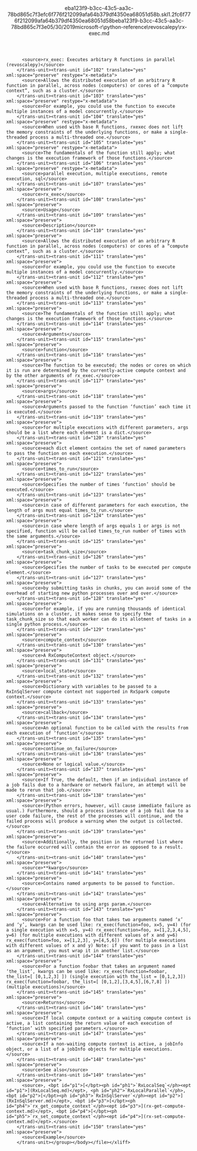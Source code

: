 <?xml version="1.0"?><xliff version="1.2" xmlns="urn:oasis:names:tc:xliff:document:1.2" xmlns:xsi="http://www.w3.org/2001/XMLSchema-instance" xsi:schemaLocation="urn:oasis:names:tc:xliff:document:1.2 xliff-core-1.2-transitional.xsd"><file datatype="xml" original="rx-exec.md" source-language="en-US" target-language="en-US"><header><tool tool-id="mdxliff" tool-name="mdxliff" tool-version="1.0-8ab897d" tool-company="Microsoft" /><xliffext:skl_file_name xmlns:xliffext="urn:microsoft:content:schema:xliffextensions">eba123f9-b3cc-43c5-aa3c-78bd865c7f3efc6f776f212099afa64b379df4350ea68051d58b.skl</xliffext:skl_file_name><xliffext:version xmlns:xliffext="urn:microsoft:content:schema:xliffextensions">1.2</xliffext:version><xliffext:ms.openlocfilehash xmlns:xliffext="urn:microsoft:content:schema:xliffextensions">fc6f776f212099afa64b379df4350ea68051d58b</xliffext:ms.openlocfilehash><xliffext:ms.sourcegitcommit xmlns:xliffext="urn:microsoft:content:schema:xliffextensions">eba123f9-b3cc-43c5-aa3c-78bd865c7f3e</xliffext:ms.sourcegitcommit><xliffext:ms.lasthandoff xmlns:xliffext="urn:microsoft:content:schema:xliffextensions">05/30/2019</xliffext:ms.lasthandoff><xliffext:ms.openlocfilepath xmlns:xliffext="urn:microsoft:content:schema:xliffextensions">microsoft-r\python-reference\revoscalepy\rx-exec.md</xliffext:ms.openlocfilepath></header><body><group id="content" extype="content"><trans-unit id="101" translate="yes" xml:space="preserve" restype="x-metadata">
          <source>rx_exec: Executes arbitary R functions in parallel (revoscalepy)</source>
        </trans-unit><trans-unit id="102" translate="yes" xml:space="preserve" restype="x-metadata">
          <source>Allows the distributed execution of an arbitrary R function in parallel, across nodes (computers) or cores of a “compute context”, such as a cluster.</source>
        </trans-unit><trans-unit id="103" translate="yes" xml:space="preserve" restype="x-metadata">
          <source>For example, you could use the function to execute multiple instances of a model concurrently.</source>
        </trans-unit><trans-unit id="104" translate="yes" xml:space="preserve" restype="x-metadata">
          <source>When used with base R functions, rxexec does not lift the memory constraints of the underlying functions, or make a single-threaded process a multi-threaded one.</source>
        </trans-unit><trans-unit id="105" translate="yes" xml:space="preserve" restype="x-metadata">
          <source>The fundamentals of the function still apply; what changes is the execution framework of those functions.</source>
        </trans-unit><trans-unit id="106" translate="yes" xml:space="preserve" restype="x-metadata">
          <source>parallel execution, multiple executions, remote execution, sql</source>
        </trans-unit><trans-unit id="107" translate="yes" xml:space="preserve">
          <source>rx_exec</source>
        </trans-unit><trans-unit id="108" translate="yes" xml:space="preserve">
          <source>Usage</source>
        </trans-unit><trans-unit id="109" translate="yes" xml:space="preserve">
          <source>Description</source>
        </trans-unit><trans-unit id="110" translate="yes" xml:space="preserve">
          <source>Allows the distributed execution of an arbitrary R function in parallel, across nodes (computers) or cores of a “compute context”, such as a cluster.</source>
        </trans-unit><trans-unit id="111" translate="yes" xml:space="preserve">
          <source>For example, you could use the function to execute multiple instances of a model concurrently.</source>
        </trans-unit><trans-unit id="112" translate="yes" xml:space="preserve">
          <source>When used with base R functions, rxexec does not lift the memory constraints of the underlying functions, or make a single-threaded process a multi-threaded one.</source>
        </trans-unit><trans-unit id="113" translate="yes" xml:space="preserve">
          <source>The fundamentals of the function still apply; what changes is the execution framework of those functions.</source>
        </trans-unit><trans-unit id="114" translate="yes" xml:space="preserve">
          <source>Arguments</source>
        </trans-unit><trans-unit id="115" translate="yes" xml:space="preserve">
          <source>function</source>
        </trans-unit><trans-unit id="116" translate="yes" xml:space="preserve">
          <source>The function to be executed; the nodes or cores on which it is run are determined by the currently-active compute context and by the other arguments of rx_exec.</source>
        </trans-unit><trans-unit id="117" translate="yes" xml:space="preserve">
          <source>args</source>
        </trans-unit><trans-unit id="118" translate="yes" xml:space="preserve">
          <source>Arguments passed to the function ‘function’ each time it is executed.</source>
        </trans-unit><trans-unit id="119" translate="yes" xml:space="preserve">
          <source>for multiple executions with different parameters, args should be a list where each element is a dict.</source>
        </trans-unit><trans-unit id="120" translate="yes" xml:space="preserve">
          <source>each dict element contains the set of named parameters to pass the function on each execution.</source>
        </trans-unit><trans-unit id="121" translate="yes" xml:space="preserve">
          <source>times_to_run</source>
        </trans-unit><trans-unit id="122" translate="yes" xml:space="preserve">
          <source>Specifies the number of times ‘function’ should be executed.</source>
        </trans-unit><trans-unit id="123" translate="yes" xml:space="preserve">
          <source>in case of different parameters for each execution, the length of args must equal times_to_run.</source>
        </trans-unit><trans-unit id="124" translate="yes" xml:space="preserve">
          <source>in case where length of args equals 1 or args is not specified, function will be called times_to_run number of times with the same arguments.</source>
        </trans-unit><trans-unit id="125" translate="yes" xml:space="preserve">
          <source>task_chunk_size</source>
        </trans-unit><trans-unit id="126" translate="yes" xml:space="preserve">
          <source>Specifies the number of tasks to be executed per compute element.</source>
        </trans-unit><trans-unit id="127" translate="yes" xml:space="preserve">
          <source>by submitting tasks in chunks, you can avoid some of the overhead of starting new python processes over and over.</source>
        </trans-unit><trans-unit id="128" translate="yes" xml:space="preserve">
          <source>for example, if you are running thousands of identical simulations on a cluster, it makes sense to specify the task_chunk_size so that each worker can do its allotment of tasks in a single python process.</source>
        </trans-unit><trans-unit id="129" translate="yes" xml:space="preserve">
          <source>compute_context</source>
        </trans-unit><trans-unit id="130" translate="yes" xml:space="preserve">
          <source>A RxComputeContext object.</source>
        </trans-unit><trans-unit id="131" translate="yes" xml:space="preserve">
          <source>local_state</source>
        </trans-unit><trans-unit id="132" translate="yes" xml:space="preserve">
          <source>Dictionary with variables to be passed to a RxInSqlServer compute context not supported in RxSpark compute context.</source>
        </trans-unit><trans-unit id="133" translate="yes" xml:space="preserve">
          <source>callback</source>
        </trans-unit><trans-unit id="134" translate="yes" xml:space="preserve">
          <source>An optional function to be called with the results from each execution of ‘function’</source>
        </trans-unit><trans-unit id="135" translate="yes" xml:space="preserve">
          <source>continue_on_failure</source>
        </trans-unit><trans-unit id="136" translate="yes" xml:space="preserve">
          <source>None or logical value.</source>
        </trans-unit><trans-unit id="137" translate="yes" xml:space="preserve">
          <source>If True, the default, then if an individual instance of a job fails due to a hardware or network failure, an attempt will be made to rerun that job.</source>
        </trans-unit><trans-unit id="138" translate="yes" xml:space="preserve">
          <source>(Python errors, however, will cause immediate failure as usual.) Furthermore, should a process instance of a job fail due to a user code failure, the rest of the processes will continue, and the failed process will produce a warning when the output is collected.</source>
        </trans-unit><trans-unit id="139" translate="yes" xml:space="preserve">
          <source>Additionally, the position in the returned list where the failure occurred will contain the error as opposed to a result.</source>
        </trans-unit><trans-unit id="140" translate="yes" xml:space="preserve">
          <source>**kwargs</source>
        </trans-unit><trans-unit id="141" translate="yes" xml:space="preserve">
          <source>Contains named arguments to be passed to function.</source>
        </trans-unit><trans-unit id="142" translate="yes" xml:space="preserve">
          <source>Alternative to using args param.</source>
        </trans-unit><trans-unit id="143" translate="yes" xml:space="preserve">
          <source>For a function foo that takes two arguments named ‘x’ and ‘y’, kwargs can be used like: rx_exec(function=foo, x=5, y=4) (for a single execution with x=5, y=4) rx_exec(function=foo, x=[1,2,3,4,5], y=6) (for multiple executions with different values of x and y=6) rx_exec(function=foo, x=[1,2,3], y=[4,5,6]) (for multiple executions with different values of x and y) Note: if you want to pass in a list as an argument, you must wrap it in another list.</source>
        </trans-unit><trans-unit id="144" translate="yes" xml:space="preserve">
          <source>For a function foobar that takes an argument named ‘the_list’, kwargs can be used like: rx_exec(function=foobar, the_list=[ [0,1,2,3] ]) (single execution with the_list = [0,1,2,3]) rx_exec(function=foobar, the_list=[ [0,1,2],[3,4,5],[6,7,8] ]) (multiple executions)</source>
        </trans-unit><trans-unit id="145" translate="yes" xml:space="preserve">
          <source>Returns</source>
        </trans-unit><trans-unit id="146" translate="yes" xml:space="preserve">
          <source>If local compute context or a waiting compute context is active, a list containing the return value of each execution of ‘function’ with specified parameters.</source>
        </trans-unit><trans-unit id="147" translate="yes" xml:space="preserve">
          <source>If a non-waiting compute context is active, a jobInfo object, or a list of a jobInfo objects for multiple executions.</source>
        </trans-unit><trans-unit id="148" translate="yes" xml:space="preserve">
          <source>See also</source>
        </trans-unit><trans-unit id="149" translate="yes" xml:space="preserve">
          <source>, <bpt id="p1">[</bpt><ph id="ph1">`RxLocalSeq`</ph><ept id="p1">](RxLocalSeq.md)</ept>, <ph id="ph2">`RxLocalParallel`</ph>, <bpt id="p2">[</bpt><ph id="ph3">`RxInSqlServer`</ph><ept id="p2">](RxInSqlServer.md)</ept>, <bpt id="p3">[</bpt><ph id="ph4">`rx_get_compute_context`</ph><ept id="p3">](rx-get-compute-context.md)</ept>, <bpt id="p4">[</bpt><ph id="ph5">`rx_set_compute_context`</ph><ept id="p4">](rx-set-compute-context.md)</ept>.</source>
        </trans-unit><trans-unit id="150" translate="yes" xml:space="preserve">
          <source>Example</source>
        </trans-unit></group></body></file></xliff>